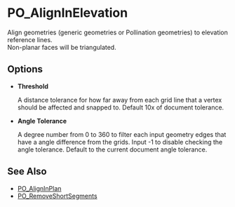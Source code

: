 # PO\_AlignInElevation

Align geometries (generic geometries or Pollination geometries) to elevation reference lines.\
Non-planar faces will be triangulated.

## Options

*   **Threshold**

    A distance tolerance for how far away from each grid line that a vertex should be affected and snapped to. Default 10x of document tolerance.
*   **Angle Tolerance**

    A degree number from 0 to 360 to filter each input geometry edges that have a angle difference from the grids. Input -1 to disable checking the angle tolerance. Default to the current document angle tolerance.

## See Also

* [PO\_AlignInPlan](po_aligninplan.md)
* [PO\_RemoveShortSegments](po_removeshortsegments.md)
